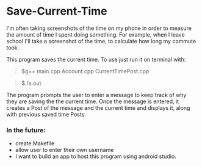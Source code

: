 # Save-Current-Time

I'm often taking screenshots of the time on my phone in order to measure the amount of time I spent doing something. For example, when I leave school I'll take a screenshot of the time, to calculate how long my commute took. 

This program saves the current time. To use just run it on terminal with: 


>$g++ main.cpp Account.cpp CurrentTimePost.cpp 

>$./a.out 


The program prompts the user to enter a message to keep track of why they are saving the the current time. 
Once the message is entered, it creates a Post of the message and the current time and displays it, along with previous saved time Posts. 




### In the future:
* create Makefile
* allow user to enter their own username
* I want to build an app to host this program using android studio. 
